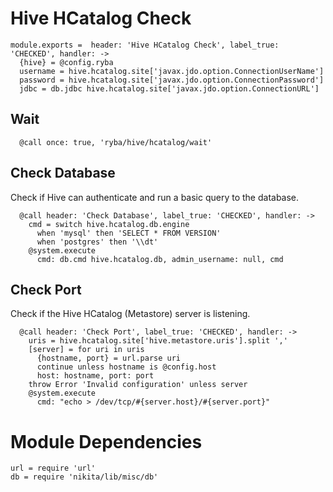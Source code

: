 
# Hive HCatalog Check

    module.exports =  header: 'Hive HCatalog Check', label_true: 'CHECKED', handler: ->
      {hive} = @config.ryba
      username = hive.hcatalog.site['javax.jdo.option.ConnectionUserName']
      password = hive.hcatalog.site['javax.jdo.option.ConnectionPassword']
      jdbc = db.jdbc hive.hcatalog.site['javax.jdo.option.ConnectionURL']

## Wait

      @call once: true, 'ryba/hive/hcatalog/wait'

## Check Database

Check if Hive can authenticate and run a basic query to the database.

      @call header: 'Check Database', label_true: 'CHECKED', handler: ->  
        cmd = switch hive.hcatalog.db.engine
          when 'mysql' then 'SELECT * FROM VERSION'
          when 'postgres' then '\\dt'
        @system.execute
          cmd: db.cmd hive.hcatalog.db, admin_username: null, cmd

## Check Port

Check if the Hive HCatalog (Metastore) server is listening.

      @call header: 'Check Port', label_true: 'CHECKED', handler: ->
        uris = hive.hcatalog.site['hive.metastore.uris'].split ','
        [server] = for uri in uris
          {hostname, port} = url.parse uri
          continue unless hostname is @config.host
          host: hostname, port: port
        throw Error 'Invalid configuration' unless server
        @system.execute
          cmd: "echo > /dev/tcp/#{server.host}/#{server.port}"

# Module Dependencies

    url = require 'url'
    db = require 'nikita/lib/misc/db'
